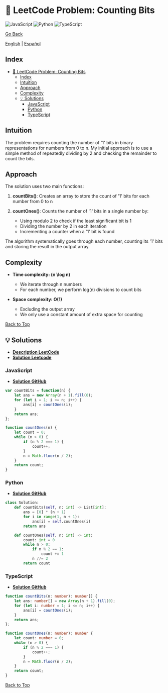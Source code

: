 # 🤔 LeetCode Problem: Counting Bits

![JavaScript](https://img.shields.io/badge/JavaScript-F7DF1E?logo=javascript&logoColor=black)
![Python](https://img.shields.io/badge/Python-3776AB?logo=python&logoColor=white)
![TypeScript](https://img.shields.io/badge/TypeScript-3178C6?logo=typescript&logoColor=white)

[Go Back](../README.md)

[English](./338.CountingBits.md) | [Español](./338.CountingBits-es.md)

## Index

- [🤔 LeetCode Problem: Counting Bits](#-leetcode-problem-counting-bits)
  - [Index](#index)
  - [Intuition](#intuition)
  - [Approach](#approach)
  - [Complexity](#complexity)
  - [💡 Solutions](#-solutions)
    - [JavaScript](#javascript)
    - [Python](#python)
    - [TypeScript](#typescript)

## Intuition

The problem requires counting the number of '1' bits in binary representations for numbers from 0 to n. My initial approach is to use a simple method of repeatedly dividing by 2 and checking the remainder to count the bits.

## Approach

The solution uses two main functions:

1. **countBits()**: Creates an array to store the count of '1' bits for each number from 0 to n
2. **countOnes()**: Counts the number of '1' bits in a single number by:

    - Using modulo 2 to check if the least significant bit is 1
    - Dividing the number by 2 in each iteration
    - Incrementing a counter when a '1' bit is found

The algorithm systematically goes through each number, counting its '1' bits and storing the result in the output array.

## Complexity

- **Time complexity: (n \log n)**

    - We iterate through n numbers
    - For each number, we perform log(n) divisions to count bits

- **Space complexity: O(1)**

    - Excluding the output array
    - We only use a constant amount of extra space for counting

[Back to Top](#index)

## 💡 Solutions

- **[Description LeetCode](https://leetcode.com/problems/counting-bits/description/)**
- **[Solution Leetcode](https://leetcode.com/problems/counting-bits/solutions/6590129/n-log-n-solution-python-javascript-types-8a7v/)**

### JavaScript

- **[Solution GitHub](../solutions/JavaScript/338.CountingBits.js)**

```javascript
var countBits = function(n) {
    let ans = new Array(n + 1).fill(0);
    for (let i = 1; i <= n; i++) {
        ans[i] = countOnes(i);
    }
    return ans;
};

function countOnes(n) {
    let count = 0;
    while (n > 0) {
        if (n % 2 === 1) {
            count++;
        }
        n = Math.floor(n / 2);
    }
    return count;
}
```

### Python

- **[Solution GitHub](../solutions/Python/338.CountingBits.py)**

```python
class Solution:
    def countBits(self, n: int) -> List[int]:
        ans = [0] * (n + 1)
        for i in range(1, n + 1):
            ans[i] = self.countOnes(i)
        return ans

    def countOnes(self, n: int) -> int:
        count: int = 0
        while n > 0:
            if n % 2 == 1:
                count += 1
            n //= 2
        return count
```

### TypeScript

- **[Solution GitHub](../solutions/TypeScript/338.CountingBits.ts)**

```typescript
function countBits(n: number): number[] {
    let ans: number[] = new Array(n + 1).fill(0);
    for (let i: number = 1; i <= n; i++) {
        ans[i] = countOnes(i);
    }
    return ans;
};

function countOnes(n: number): number {
    let count: number = 0;
    while (n > 0) {
        if (n % 2 === 1) {
            count++;
        }
        n = Math.floor(n / 2);
    }
    return count;
}
```

[Back to Top](#index)
